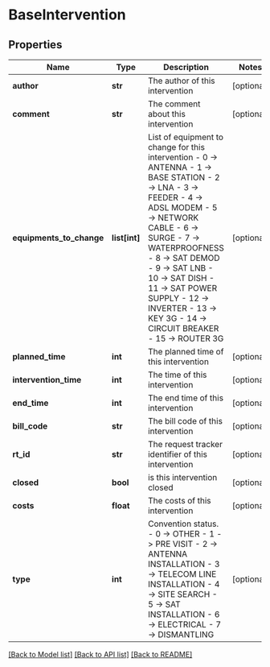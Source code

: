 # BaseIntervention

## Properties
Name | Type | Description | Notes
------------ | ------------- | ------------- | -------------
**author** | **str** | The author of this intervention | [optional] 
**comment** | **str** | The comment about this intervention | [optional] 
**equipments_to_change** | **list[int]** | List of equipment to change for this intervention - 0 -&gt; ANTENNA - 1 -&gt; BASE STATION - 2 -&gt; LNA - 3 -&gt; FEEDER - 4 -&gt; ADSL MODEM - 5 -&gt; NETWORK CABLE - 6 -&gt; SURGE - 7 -&gt; WATERPROOFNESS - 8 -&gt; SAT DEMOD - 9 -&gt; SAT LNB - 10 -&gt; SAT DISH - 11 -&gt; SAT POWER SUPPLY - 12 -&gt; INVERTER - 13 -&gt; KEY 3G - 14 -&gt; CIRCUIT BREAKER - 15 -&gt; ROUTER 3G  | [optional] 
**planned_time** | **int** | The planned time of this intervention | [optional] 
**intervention_time** | **int** | The time of this intervention | [optional] 
**end_time** | **int** | The end time of this intervention | [optional] 
**bill_code** | **str** | The bill code of this intervention | [optional] 
**rt_id** | **str** | The request tracker identifier of this intervention | [optional] 
**closed** | **bool** | is this intervention closed | [optional] 
**costs** | **float** | The costs of this intervention | [optional] 
**type** | **int** | Convention status. - 0 -&gt; OTHER - 1 -&gt; PRE VISIT - 2 -&gt; ANTENNA INSTALLATION - 3 -&gt; TELECOM LINE INSTALLATION - 4 -&gt; SITE SEARCH - 5 -&gt; SAT INSTALLATION - 6 -&gt; ELECTRICAL - 7 -&gt; DISMANTLING  | [optional] 

[[Back to Model list]](../README.md#documentation-for-models) [[Back to API list]](../README.md#documentation-for-api-endpoints) [[Back to README]](../README.md)

